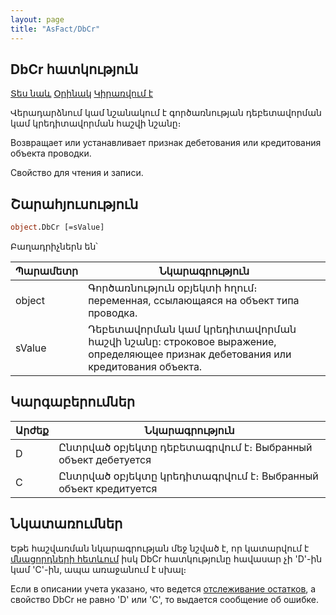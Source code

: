 ```yaml
---
layout: page
title: "AsFact/DbCr"
---
```


## DbCr հատկություն

[Տես նաև](../Asfact.md) [Օրինակ](../../Examples/E_AsFact.md) [Կիրառվում է](../Asfact.md)


Վերադարձնում կամ նշանակում է գործառնության դեբետավորման կամ կրեդիտավորման հաշվի նշանը։

Возвращает или устанавливает признак дебетования или кредитования объекта проводки.

Свойство для чтения и записи.


## Շարահյուսություն

```vb
object.DbCr [=sValue]   
```

Բաղադրիչներն են՝

| Պարամետր | Նկարագրություն |
|--|--|
| object | Գործառնություն օբյեկտի հղում։ переменная, ссылающаяся на объект типа проводка. |
| sValue |  Դեբետավորման կամ կրեդիտավորման հաշվի նշանը: строковое выражение, определяющее признак дебетования или кредитования объекта. |



## Կարգաբերումներ


| Արժեք | Նկարագրություն |
|--|--|
| D | Ընտրված օբյեկտը դեբետագրվում է։ Выбранный объект дебетуется |
| C | Ընտրված օբյեկտը կրեդիտագրվում է։ Выбранный объект кредитуется |



## Նկատառումներ

Եթե հաշվառման նկարագրության մեջ նշված է, որ կատարվում է [մնացորդների հետևում](../AsAccounting/Remainder.html) իսկ DbCr հատկությունը հավասար չի  'D'-ին կամ 'C'-ին, ապա առաջանում է սխալ։ 

Если в описании учета указано, что ведется [отслеживание остатков](../AsAccounting/Remainder.html), а свойство DbCr не равно &#39;D&#39; или &#39;C&#39;, то выдается сообщение об ошибке.
